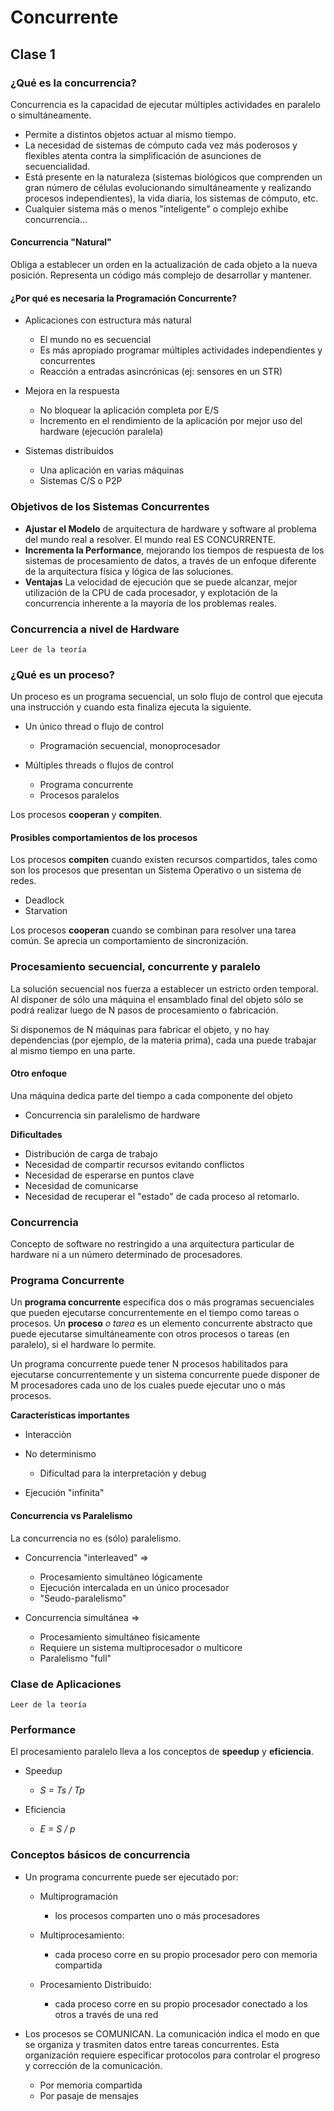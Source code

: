 # Concurrente

## Clase 1

### ¿Qué es la concurrencia?

Concurrencia es la capacidad de ejecutar múltiples actividades en paralelo o simultáneamente.

- Permite a distintos objetos actuar al mismo tiempo.
- La necesidad de sistemas de cómputo cada vez más poderosos y flexibles atenta contra la simplificación de asunciones de secuencialidad.
- Está presente en la naturaleza (sistemas biológicos que comprenden un gran número de células evolucionando simultáneamente y realizando procesos independientes), la vida diaria, los sistemas de cómputo, etc.
- Cualquier sistema más o menos "inteligente" o complejo exhibe concurrencia...

#### Concurrencia "Natural"

Obliga a establecer un orden en la actualización de cada objeto a la nueva posición. Representa un código más complejo de desarrollar y mantener.

#### ¿Por qué es necesaria la Programación Concurrente?

- Aplicaciones con estructura más natural

  - El mundo no es secuencial
  - Es más apropiado programar múltiples actividades independientes y concurrentes
  - Reacción a entradas asincrónicas (ej: sensores en un STR)

- Mejora en la respuesta

  - No bloquear la aplicación completa por E/S
  - Incremento en el rendimiento de la aplicación por mejor uso del hardware (ejecución paralela)

- Sistemas distribuidos

  - Una aplicación en varias máquinas
  - Sistemas C/S o P2P

### Objetivos de los Sistemas Concurrentes

- **Ajustar el Modelo** de arquitectura de hardware y software al problema del mundo real a resolver. El mundo real ES CONCURRENTE.
- **Incrementa la Performance**, mejorando los tiempos de respuesta de los sistemas de procesamiento de datos, a través de un enfoque diferente de la arquitectura física y lógica de las soluciones.
- **Ventajas** La velocidad de ejecución que se puede alcanzar, mejor utilización de la CPU de cada procesador, y explotación de la concurrencia inherente a la mayoría de los problemas reales.

### Concurrencia a nivel de Hardware

`Leer de la teoría`

### ¿Qué es un proceso?

Un proceso es un programa secuencial, un solo flujo de control que ejecuta una instrucción y cuando esta finaliza ejecuta la siguiente.

- Un único thread o flujo de control

  - Programación secuencial, monoprocesador

- Múltiples threads o flujos de control

  - Programa concurrente
  - Procesos paralelos

Los procesos **cooperan** y **compiten**.

#### Prosibles comportamientos de los procesos

Los procesos **compiten** cuando existen recursos compartidos, tales como son los procesos que presentan un Sistema Operativo o un sistema de redes.

- Deadlock
- Starvation

Los procesos **cooperan** cuando se combinan para resolver una tarea común. Se aprecia un comportamiento de sincronización.

### Procesamiento secuencial, concurrente y paralelo

La solución secuencial nos fuerza a establecer un estricto orden temporal. Al disponer de sólo una máquina el ensamblado final del objeto sólo se podrá realizar luego de N pasos de procesamiento o fabricación.

Si disponemos de N máquinas para fabricar el objeto, y no hay dependencias (por ejemplo, de la materia prima), cada una puede trabajar al mismo tiempo en una parte.

#### Otro enfoque

Una máquina dedica parte del tiempo a cada componente del objeto

- Concurrencia sin paralelismo de hardware

**Dificultades**

- Distribución de carga de trabajo
- Necesidad de compartir recursos evitando conflictos
- Necesidad de esperarse en puntos clave
- Necesidad de comunicarse
- Necesidad de recuperar el "estado" de cada proceso al retomarlo.

### Concurrencia

Concepto de software no restringido a una arquitectura particular de hardware ni a un número determinado de procesadores.

### Programa Concurrente

Un **programa concurrente** especifica dos o más programas secuenciales que pueden ejecutarse concurrentemente en el tiempo como tareas o procesos. Un **proceso** _o tarea_ es un elemento concurrente abstracto que puede ejecutarse simultáneamente con otros procesos o tareas (en paralelo), si el hardware lo permite.

Un programa concurrente puede tener N procesos habilitados para ejecutarse concurrentemente y un sistema concurrente puede disponer de M procesadores cada uno de los cuales puede ejecutar uno o más procesos.

**Características importantes**

- Interacciòn
- No determinismo

  - Dificultad para la interpretación y debug

- Ejecución "infinita"

#### Concurrencia vs Paralelismo

La concurrencia no es (sólo) paralelismo.

- Concurrencia "interleaved" ⇒

  - Procesamiento simultáneo lógicamente
  - Ejecución intercalada en un único procesador
  - "Seudo-paralelismo"

- Concurrencia simultánea ⇒

  - Procesamiento simultáneo físicamente
  - Requiere un sistema multiprocesador o multicore
  - Paralelismo "full"

### Clase de Aplicaciones

`Leer de la teoría`

### Performance

El procesamiento paralelo lleva a los conceptos de **speedup** y **eficiencia**.

- Speedup

  - _S = Ts / Tp_

- Eficiencia

  - _E = S / p_

### Conceptos básicos de concurrencia

- Un programa concurrente puede ser ejecutado por:

  - Multiprogramación

    - los procesos comparten uno o más procesadores

  - Multiprocesamiento:

    - cada proceso corre en su propio procesador pero con memoria compartida

  - Procesamiento Distribuido:

    - cada proceso corre en su propio procesador conectado a los otros a través de una red

- Los procesos se COMUNICAN. La comunicación indica el modo en que se organiza y trasmiten datos entre tareas concurrentes. Esta organización requiere especificar protocolos para controlar el progreso y corrección de la comunicación.

  - Por memoria compartida
  - Por pasaje de mensajes
